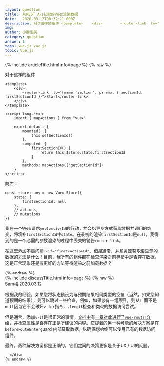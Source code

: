 ```yaml
---
layout: question
title:  从REST API获取的Vuex渲染数据
date:   2020-03-12T08:32:21.000Z
description: 对于这样的组件 <template>    <div>        <router-link  to="{name 'section', par...
img: 
author: 小胖泡芙
category: question
answer: 1
tags: vue.js Vue.js
topic: Vue.js
---
```

<div class="article-root">
  <div class="article">
    {% include articleTitle.html info=page %}
    {% raw %}
    <div class="article-content"><p><font style="vertical-align: inherit;"><font style="vertical-align: inherit;">对于这样的组件 </font></font></p>

<pre><code>&lt;template&gt;<font></font>
    &lt;div&gt;<font></font>
        &lt;router-link :to="{name:'section', params: { sectionId: firstSectionId }}"&gt;Start&lt;/router-link&gt;<font></font>
    &lt;/div&gt;<font></font>
&lt;/template&gt;<font></font>
<font></font>
&lt;script lang="ts"&gt;<font></font>
    import { mapActions } from "vuex"<font></font>
<font></font>
    export default {<font></font>
        mounted() {<font></font>
            this.getSectionId()<font></font>
        },<font></font>
        computed: {<font></font>
            firstSectionId() {<font></font>
                return this.$store.state.firstSectionId<font></font>
            }<font></font>
        },<font></font>
        methods: mapActions(["getSectionId"])<font></font>
    }<font></font>
&lt;/script&gt;<font></font>
</code></pre>

<p><font style="vertical-align: inherit;"><font style="vertical-align: inherit;">商店：</font></font></p>

<pre><code>const store: any = new Vuex.Store({<font></font>
    state: {<font></font>
        firstSectionId: null<font></font>
    },<font></font>
    // actions,<font></font>
    // mutations<font></font>
})<font></font>
</code></pre>

<p><font style="vertical-align: inherit;"><font style="vertical-align: inherit;">我在一个Web请求</font></font><code>getSectionId</code><font style="vertical-align: inherit;"><font style="vertical-align: inherit;">的行动，并会以异步方式获取数据并调用的突变，将填补</font></font><code>firstSectionId</code><font style="vertical-align: inherit;"><font style="vertical-align: inherit;">中</font></font><code>state</code><font style="vertical-align: inherit;"><font style="vertical-align: inherit;">。</font><font style="vertical-align: inherit;">在最初的渲染</font></font><code>firstSectionId</code><font style="vertical-align: inherit;"><font style="vertical-align: inherit;">是</font></font><code>null</code><font style="vertical-align: inherit;"><font style="vertical-align: inherit;">，我得到的是一个必需的参数渲染的过程中丢失的警告</font></font><code>router-link</code><font style="vertical-align: inherit;"><font style="vertical-align: inherit;">。</font></font></p>

<p><font style="vertical-align: inherit;"><font style="vertical-align: inherit;">在这里添加不是问题</font></font><code>v-if="firstSectionId"</code><font style="vertical-align: inherit;"><font style="vertical-align: inherit;">。</font><font style="vertical-align: inherit;">但是通常，从服务器获取要显示的数据的方法是什么？</font><font style="vertical-align: inherit;">目前，我所有的组件都在检查渲染之前存储中是否存在数据，这是正常现象还是有更好的方法等待渲染之前加载数据？</font></font></p></div>
    {% endraw %}
  </div>

  <div class="discuss-wrapper">
    {% include discussTitle.html info=page %}
    {% raw %}
    <div class="discuss-item">
        <div class="discuss-parent">
          <div class="discuss-meta">
            <span class="discuss-user">Sam梅</span>
            <span class="discuss-time">2020.03.12</span>
          </div>
          <div class="discuss-comment"><p><font style="vertical-align: inherit;"><font style="vertical-align: inherit;">根据我的经验，如果您将状态预设为与预期结果相同类型的空值（当然，如果您知道预期的结果），则可以跳过一些检查，例如，如果您有一组项目，则从</font></font><code>[]</code><font style="vertical-align: inherit;"><font style="vertical-align: inherit;">而不是</font></font><code>null</code><font style="vertical-align: inherit;"><font style="vertical-align: inherit;">因为它不会破坏</font></font><code>v-for</code><font style="vertical-align: inherit;"><font style="vertical-align: inherit;">指令，</font></font><code>.length</code><font style="vertical-align: inherit;"><font style="vertical-align: inherit;">检查和类似的数据访问尝试。</font></font></p>

<p><font style="vertical-align: inherit;"><font style="vertical-align: inherit;">但是通常，添加</font></font><code>v-if</code><font style="vertical-align: inherit;"><font style="vertical-align: inherit;">是很正常的事情。</font><a href="https://router.vuejs.org/en/advanced/data-fetching.html" rel="nofollow noreferrer"><font style="vertical-align: inherit;">文档中</font></a><font style="vertical-align: inherit;">有</font></font><a href="https://router.vuejs.org/en/advanced/data-fetching.html" rel="nofollow noreferrer"><font style="vertical-align: inherit;"><font style="vertical-align: inherit;">一章对此进行了</font></font><code>vue-router</code><font style="vertical-align: inherit;"><font style="vertical-align: inherit;">介绍，</font></font></a><font style="vertical-align: inherit;"><font style="vertical-align: inherit;">并检查属性是否存在正是所建议的内容。</font><font style="vertical-align: inherit;">它提到的另一种可能的解决方案是在</font></font><code>beforeRouteEnter</code><font style="vertical-align: inherit;"><font style="vertical-align: inherit;">guard </font><font style="vertical-align: inherit;">内部获取数据</font><font style="vertical-align: inherit;">，以确保您始终可以使用已有的数据访问组件。</font></font></p>

<p><font style="vertical-align: inherit;"><font style="vertical-align: inherit;">最终，两种解决方案都是正确的，它们之间的决策更多是关于UX / UI的问题。</font></font></p></div>
        </div>
        
      </div>
    {% endraw %}
  </div>
<div>
